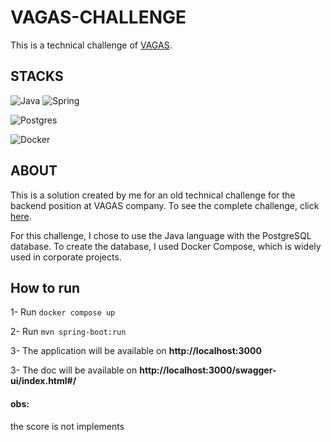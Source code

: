 # VAGAS-CHALLENGE
This is a technical challenge of [VAGAS](https://www.vagas.com.br/).

## STACKS

![Java](https://img.shields.io/badge/java-%23ED8B00.svg?style=for-the-badge&logo=openjdk&logoColor=white)
![Spring](https://img.shields.io/badge/spring-%236DB33F.svg?style=for-the-badge&logo=spring&logoColor=white)

![Postgres](https://img.shields.io/badge/postgres-%23316192.svg?style=for-the-badge&logo=postgresql&logoColor=white)

![Docker](https://img.shields.io/badge/docker-%230db7ed.svg?style=for-the-badge&logo=docker&logoColor=white)

## ABOUT
This is a solution created by me for an old technical challenge for the backend position at VAGAS company. To see the complete challenge, click [here](https://github.com/VAGAS/desafio-tecnico).

For this challenge, I chose to use the Java language with the PostgreSQL database. To create the database, I used Docker Compose, which is widely used in corporate projects.

## How to run
1- Run ``` docker compose up ```

2- Run ``` mvn spring-boot:run ```

3- The application will be available on **http://localhost:3000**

3- The doc will be available on **http://localhost:3000/swagger-ui/index.html#/**

#### obs:
the score is not implements
